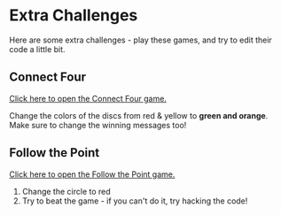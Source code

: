 # Extra Challenges
Here are some extra challenges - play these games, and try to edit their code a little bit.

## Connect Four
[Click here to open the Connect Four game.](https://codepen.io/finnhvman/pen/xXpzVN)

Change the colors of the discs from red & yellow to **green and orange**. Make sure to change the winning messages too!

## Follow the Point
[Click here to open the Follow the Point game.](https://codepen.io/electerious/pen/ZeammP)

1. Change the circle to red
1. Try to beat the game - if you can't do it, try hacking the code!
